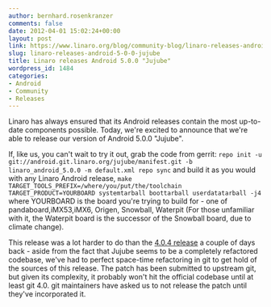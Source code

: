 ```yaml
---
author: bernhard.rosenkranzer
comments: false
date: 2012-04-01 15:02:24+00:00
layout: post
link: https://www.linaro.org/blog/community-blog/linaro-releases-android-5-0-0-jujube/
slug: linaro-releases-android-5-0-0-jujube
title: Linaro releases Android 5.0.0 "Jujube"
wordpress_id: 1484
categories:
- Android
- Community
- Releases
---
```


Linaro has always ensured that its Android releases contain the most up-to-date components possible. Today, we're excited to announce that we're able to release our version of Android 5.0.0 "Jujube".

If, like us, you can't wait to try it out, grab the code from gerrit:
`repo init -u git://android.git.linaro.org/jujube/manifest.git -b linaro_android_5.0.0 -m default.xml
repo sync`
and build it as you would with any Linaro Android release,
`make TARGET_TOOLS_PREFIX=/where/you/put/the/toolchain TARGET_PRODUCT=YOURBOARD systemtarball boottarball userdatatarball -j4`
where YOURBOARD is the board you're trying to build for - one of pandaboard,iMX53,iMX6, Origen, Snowball, Waterpit (For those unfamiliar with it, the Waterpit board is the successor of the Snowball board, due to climate change).

This release was a lot harder to do than the [4.0.4 release](http://www.linaro.org/linaro-blog/2012/03/29/linaro-android-updated-to-4-0-4/) a couple of days back - aside from the fact that Jujube seems to be a completely refactored codebase, we've had to perfect space-time refactoring in git to get hold of the sources of this release. The patch has been submitted to upstream git, but given its complexity, it probably won't hit the official codebase until at least git 4.0. git maintainers have asked us to not release the patch until they've incorporated it.

